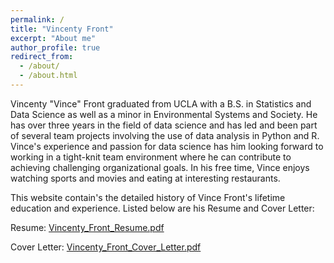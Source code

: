 ```yaml
---
permalink: /
title: "Vincenty Front"
excerpt: "About me"
author_profile: true
redirect_from: 
  - /about/
  - /about.html
---
```


Vincenty "Vince" Front graduated from UCLA with a B.S. in Statistics and Data Science as well as a minor in Environmental Systems and Society. He has over three years in the field of data science and has led and been part of several team projects involving the use of data analysis in Python and R. Vince's experience and passion for data science has him looking forward to working in a tight-knit team environment where he can contribute to achieving challenging organizational goals. In his free time, Vince enjoys watching sports and movies and eating at interesting restaurants.

This website contain's the detailed history of Vince Front's lifetime education and experience. Listed below are his Resume and Cover Letter:

Resume: [Vincenty_Front_Resume.pdf](https://vincentyfront.github.io/files/Vincenty_Front_Resume.pdf)

Cover Letter: [Vincenty_Front_Cover_Letter.pdf](https://vincentyfront.github.io/files/Vincenty_Front_Cover_Letter.pdf)